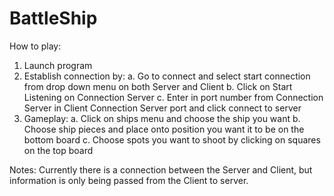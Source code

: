 # BattleShip

How to play:
1. Launch program
2. Establish connection by:
	a. Go to connect and select start connection from drop down menu on both Server and 	Client
	b. Click on Start Listening on Connection Server
	c. Enter in port number from Connection Server in Client Connection Server port and 	click connect to server
3. Gameplay:
	a. Click on ships menu and choose the ship you want 
	b. Choose ship pieces and place onto position you want it to be on the bottom board
	c. Choose spots you want to shoot by clicking on squares on the top board

Notes:
Currently there is a connection between the Server and Client, but information is only being passed from the Client to server. 